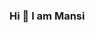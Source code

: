 ### Hi 👋 I am Mansi

<!--
**htcmansi/htcmansi** is a ✨ _special_ ✨ repository because its `README.md` (this file) appears on your GitHub profile.

Here are some ideas to get you started:

- 🔭 I’m currently working on something new.
- 🌱 I’m currently learning C++,web development and java script
- 👯 I’m looking to collaborate on A Coding blog
- 💬 Ask me about c programming and python
- 📫 How to reach me: mansiraut631@gmail.com
-->

